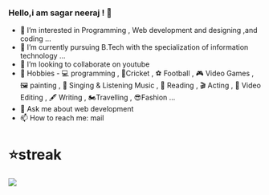 ### Hello,i am sagar neeraj ! 👋


- 👀 I’m interested in Programming , Web development and designing ,and coding ...
- 🌱 I’m currently pursuing B.Tech with the specialization of information technology ...
- 👯 I’m looking to collaborate on youtube
- 💖 Hobbies - 💻 programming , 🏏Cricket , ⚽ Football , 🎮 Video Games , 🖼 painting , 🎵 Singing & Listening Music , 📗 Reading , 🎬 Acting , 🎥 Video Editing , 🖋 Writing , 🏍Travelling , 😎Fashion ...
- 💬 Ask me about web development
- 📫 How to reach me: mail 
#  ⭐️streak
<img src="https://github-readme-stats.vercel.app/api?username=sagar598&&show_icons=true&title_color=ffffff&icon_color=bb2acf&text_color=daf7dc&bg_color=151515">


